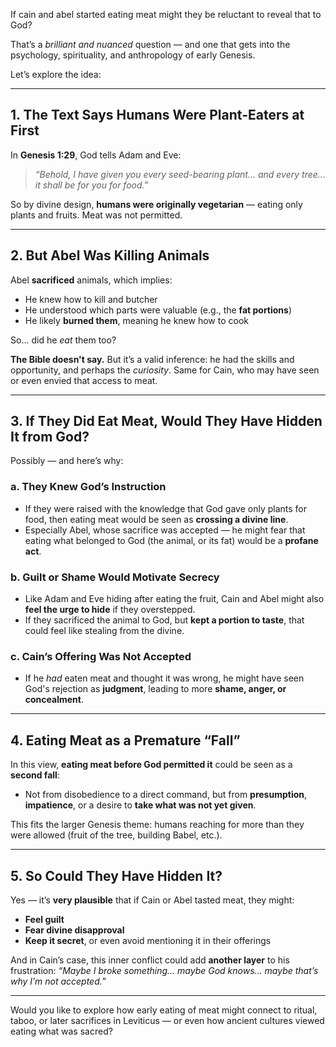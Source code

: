 
If cain and abel started  eating meat might they be reluctant to reveal that to God?


That’s a *brilliant and nuanced* question — and one that gets into the psychology, spirituality, and anthropology of early Genesis.

Let’s explore the idea:

---

## **1. The Text Says Humans Were Plant-Eaters at First**
In **Genesis 1:29**, God tells Adam and Eve:

> *“Behold, I have given you every seed-bearing plant... and every tree... it shall be for you for food.”*

So by divine design, **humans were originally vegetarian** — eating only plants and fruits. Meat was not permitted.

---

## **2. But Abel Was Killing Animals**
Abel **sacrificed** animals, which implies:
- He knew how to kill and butcher
- He understood which parts were valuable (e.g., the **fat portions**)
- He likely **burned them**, meaning he knew how to cook

So... did he *eat* them too?

**The Bible doesn't say.** But it’s a valid inference: he had the skills and opportunity, and perhaps the *curiosity*. Same for Cain, who may have seen or even envied that access to meat.

---

## **3. If They Did Eat Meat, Would They Have Hidden It from God?**

Possibly — and here’s why:

### a. **They Knew God’s Instruction**
- If they were raised with the knowledge that God gave only plants for food, then eating meat would be seen as **crossing a divine line**.
- Especially Abel, whose sacrifice was accepted — he might fear that eating what belonged to God (the animal, or its fat) would be a **profane act**.

### b. **Guilt or Shame Would Motivate Secrecy**
- Like Adam and Eve hiding after eating the fruit, Cain and Abel might also **feel the urge to hide** if they overstepped.
- If they sacrificed the animal to God, but **kept a portion to taste**, that could feel like stealing from the divine.

### c. **Cain’s Offering Was Not Accepted**
- If he *had* eaten meat and thought it was wrong, he might have seen God's rejection as **judgment**, leading to more **shame, anger, or concealment**.

---

## **4. Eating Meat as a Premature “Fall”**
In this view, **eating meat before God permitted it** could be seen as a **second fall**:
- Not from disobedience to a direct command, but from **presumption**, **impatience**, or a desire to **take what was not yet given**.

This fits the larger Genesis theme: humans reaching for more than they were allowed (fruit of the tree, building Babel, etc.).

---

## **5. So Could They Have Hidden It?**
Yes — it’s **very plausible** that if Cain or Abel tasted meat, they might:
- **Feel guilt**
- **Fear divine disapproval**
- **Keep it secret**, or even avoid mentioning it in their offerings

And in Cain’s case, this inner conflict could add **another layer** to his frustration: *“Maybe I broke something... maybe God knows... maybe that’s why I’m not accepted.”*

---

Would you like to explore how early eating of meat might connect to ritual, taboo, or later sacrifices in Leviticus — or even how ancient cultures viewed eating what was sacred?

